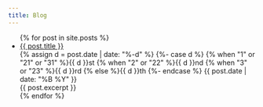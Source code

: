 ```yaml
---
title: Blog
---
```


<ul>
    {% for post in site.posts %}
        <li>
            <a href="{{ post.url }}">{{ post.title }}</a><br>
            {% assign d = post.date | date: "%-d" %}
            {%- case d %}
            {% when "1" or "21" or "31" %}{{ d }}st
                {% when "2" or "22" %}{{ d }}nd
                {% when "3" or "23" %}{{ d }}rd
                {% else %}{{ d }}th
            {%- endcase %} {{ post.date | date: "%B %Y" }}<br>
            {{ post.excerpt }}
        </li>
    {% endfor %}
</ul>
